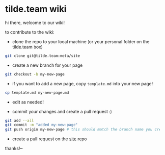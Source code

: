 # tilde.team wiki

hi there, welcome to our wiki!

to contribute to the wiki:

* clone the repo to your local machine (or your personal folder on the tilde.team box)
```sh
git clone git@tilde.team:meta/site
```

* create a new branch for your page
```sh
git checkout -b my-new-page
```

* if you want to add a new page, copy `template.md` into your new page!
```sh
cp template.md my-new-page.md
```

* edit as needed!

* commit your changes and create a pull request :)
```sh
git add --all
git commit -m "added my-new-page"
git push origin my-new-page # this should match the branch name you created earlier
```

* create a pull request on the [site](https://git.tilde.team/meta/site) repo

thanks!~
